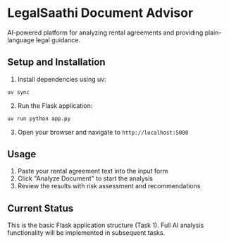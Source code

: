 # LegalSaathi Document Advisor

AI-powered platform for analyzing rental agreements and providing plain-language legal guidance.

## Setup and Installation

1. Install dependencies using uv:
```bash
uv sync
```

2. Run the Flask application:
```bash
uv run python app.py
```

3. Open your browser and navigate to `http://localhost:5000`

## Usage

1. Paste your rental agreement text into the input form
2. Click "Analyze Document" to start the analysis
3. Review the results with risk assessment and recommendations

## Current Status

This is the basic Flask application structure (Task 1). Full AI analysis functionality will be implemented in subsequent tasks.